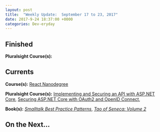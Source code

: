 ```yaml
---
layout: post
title:  "Weekly Update:  September 17 to 23, 2017"
date: 2017-9-24 18:37:00 +0000
categories: Dev-eryday
---
```



Finished
--------
**Pluralsight Course(s):** 

Currents
--------
**Course(s):** [React Nanodegree][rnd]

**Pluralsight Course(s):** [Implementing and Securing an API with ASP.NET Core][core], [Securing ASP.NET Core with OAuth2 and OpenID Connect][secure], 

**Book(s):** *[Smalltalk Best Practice Patterns][sbp]*, *[Tao of Seneca: Volume 2][tao]*

On the Next...
--------


[core]: https://app.pluralsight.com/library/courses/aspdotnetcore-implementing-securing-api/table-of-contents
[sbp]: https://www.amazon.com/Smalltalk-Best-Practice-Patterns-Kent/dp/013476904X
[rnd]: https://www.udacity.com/course/react-nanodegree--nd019
[tao]: https://tim.blog/2017/07/06/tao-of-seneca/
[secure]: https://app.pluralsight.com/library/courses/asp-dotnet-core-oauth2-openid-connect-securing/table-of-contents
